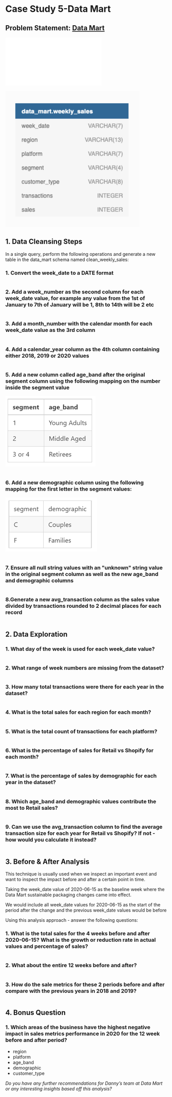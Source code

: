 # Case Study 5-Data Mart

## Problem Statement: [Data Mart](https://8weeksqlchallenge.com/case-study-5/)

![Schema file](SQLSchema/CaseStudy_5_Data_Mart.sql)

![ER Image](images/CaseStudy5_ERDiagram.png)

## 1. Data Cleansing Steps

In a single query, perform the following operations and generate a new table in the data_mart schema named clean_weekly_sales:

### 1. Convert the week_date to a DATE format

```sql

```

### 2. Add a week_number as the second column for each week_date value, for example any value from the 1st of January to 7th of January will be 1, 8th to 14th will be 2 etc

```sql

```

### 3. Add a month_number with the calendar month for each week_date value as the 3rd column

```sql

```

### 4. Add a calendar_year column as the 4th column containing either 2018, 2019 or 2020 values

```sql

```

### 5. Add a new column called age_band after the original segment column using the following mapping on the number inside the segment value

![Question5](images/DataMart_DataCleansing1.png)

```sql

```

### 6. Add a new demographic column using the following mapping for the first letter in the segment values:

![Question6](images/DataMart_DataCleansing2.png)

```sql

```

### 7. Ensure all null string values with an "unknown" string value in the original segment column as well as the new age_band and demographic columns

```sql

```

### 8.Generate a new avg_transaction column as the sales value divided by transactions rounded to 2 decimal places for each record

```sql

```

## 2. Data Exploration

### 1. What day of the week is used for each week_date value?

```sql

```

### 2. What range of week numbers are missing from the dataset?

```sql

```

### 3. How many total transactions were there for each year in the dataset?

```sql

```

### 4. What is the total sales for each region for each month?

```sql

```

### 5. What is the total count of transactions for each platform?

```sql

```

### 6. What is the percentage of sales for Retail vs Shopify for each month?

```sql

```

### 7. What is the percentage of sales by demographic for each year in the dataset?

```sql

```

### 8. Which age_band and demographic values contribute the most to Retail sales?

```sql

```

### 9. Can we use the avg_transaction column to find the average transaction size for each year for Retail vs Shopify? If not - how would you calculate it instead?

```sql

```

## 3. Before & After Analysis

This technique is usually used when we inspect an important event and want to inspect the impact before and after a certain point in time.

Taking the week_date value of 2020-06-15 as the baseline week where the Data Mart sustainable packaging changes came into effect.

We would include all week_date values for 2020-06-15 as the start of the period after the change and the previous week_date values would be before

Using this analysis approach - answer the following questions:

### 1. What is the total sales for the 4 weeks before and after 2020-06-15? What is the growth or reduction rate in actual values and percentage of sales?

```sql

```

### 2. What about the entire 12 weeks before and after?

```sql

```

### 3. How do the sale metrics for these 2 periods before and after compare with the previous years in 2018 and 2019?

```sql

```

## 4. Bonus Question

### 1. Which areas of the business have the highest negative impact in sales metrics performance in 2020 for the 12 week before and after period?

* region
* platform
* age_band
* demographic
* customer_type

*Do you have any further recommendations for Danny’s team at Data Mart or any interesting insights based off this analysis?*



